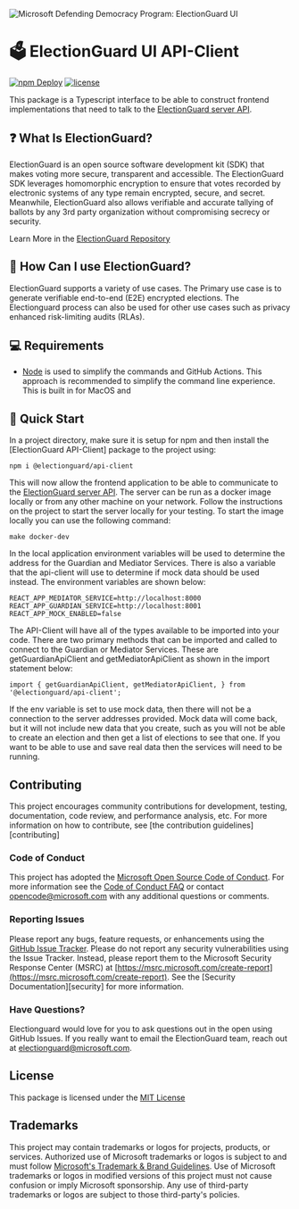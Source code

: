 ![Microsoft Defending Democracy Program: ElectionGuard UI](https://www.electionguard.vote/images/electionguard-banner.svg)

# 🗳 ElectionGuard UI API-Client

[![npm Deploy](https://github.com/microsoft/electionguard-ui/actions/workflows/npm_deploy.yml/badge.svg)](https://github.com/microsoft/electionguard-ui/actions/workflows/npm_deploy.yml) [![license](https://img.shields.io/github/license/microsoft/electionguard)](https://github.com/microsoft/electionguard-ui/blob/main/LICENSE)

This package is a Typescript interface to be able to construct frontend implementations that need to talk to the [ElectionGuard server API](https://github.com/microsoft/electionguard-api-python).

## ❓ What Is ElectionGuard?

ElectionGuard is an open source software development kit (SDK) that makes voting more secure, transparent and accessible. The ElectionGuard SDK leverages homomorphic encryption to ensure that votes recorded by electronic systems of any type remain encrypted, secure, and secret. Meanwhile, ElectionGuard also allows verifiable and accurate tallying of ballots by any 3rd party organization without compromising secrecy or security.

Learn More in the [ElectionGuard Repository](https://github.com/microsoft/electionguard)

## 🦸 How Can I use ElectionGuard?

ElectionGuard supports a variety of use cases. The Primary use case is to generate verifiable end-to-end (E2E) encrypted elections. The Electionguard process can also be used for other use cases such as privacy enhanced risk-limiting audits (RLAs).

## 💻 Requirements

-   [Node](https://www.nodejs.org) is used to simplify the commands and GitHub Actions. This approach is recommended to simplify the command line experience. This is built in for MacOS and

## 🚀 Quick Start

In a project directory, make sure it is setup for npm and then install the [ElectionGuard API-Client] package to the project using:

```
npm i @electionguard/api-client
```

This will now allow the frontend application to be able to communicate to the [ElectionGuard server API](https://github.com/microsoft/electionguard-api-python). The server can be run as a docker image locally or from any other machine on your network. Follow the instructions on the project to start the server locally for your testing. To start the image locally you can use the following command:

```
make docker-dev
```

In the local application environment variables will be used to determine the address for the Guardian and Mediator Services. There is also a variable that the api-client will use to determine if mock data should be used instead. The environment variables are shown below:

```
REACT_APP_MEDIATOR_SERVICE=http://localhost:8000
REACT_APP_GUARDIAN_SERVICE=http://localhost:8001
REACT_APP_MOCK_ENABLED=false
```

The API-Client will have all of the types available to be imported into your code. There are two primary methods that can be imported and called to connect to the Guardian or Mediator Services. These are getGuardianApiClient and getMediatorApiClient as shown in the import statement below:

```
import { getGuardianApiClient, getMediatorApiClient, } from '@electionguard/api-client';
```

If the env variable is set to use mock data, then there will not be a connection to the server addresses provided. Mock data will come back, but it will not include new data that you create, such as you will not be able to create an election and then get a list of elections to see that one. If you want to be able to use and save real data then the services will need to be running.

## Contributing

This project encourages community contributions for development, testing, documentation, code review, and performance analysis, etc. For more information on how to contribute, see [the contribution guidelines][contributing]

### Code of Conduct

This project has adopted the [Microsoft Open Source Code of Conduct](https://opensource.microsoft.com/codeofconduct/). For more information see the [Code of Conduct FAQ](https://opensource.microsoft.com/codeofconduct/faq/) or contact [opencode@microsoft.com](mailto:opencode@microsoft.com) with any additional questions or comments.

### Reporting Issues

Please report any bugs, feature requests, or enhancements using the [GitHub Issue Tracker](https://github.com/microsoft/electionguard-ui/issues). Please do not report any security vulnerabilities using the Issue Tracker. Instead, please report them to the Microsoft Security Response Center (MSRC) at [https://msrc.microsoft.com/create-report](https://msrc.microsoft.com/create-report). See the [Security Documentation][security] for more information.

### Have Questions?

Electionguard would love for you to ask questions out in the open using GitHub Issues. If you really want to email the ElectionGuard team, reach out at electionguard@microsoft.com.

## License

This package is licensed under the [MIT License](https://github.com/microsoft/electionguard-ui/blob/main/LICENSE)

## Trademarks

This project may contain trademarks or logos for projects, products, or services. Authorized use of Microsoft
trademarks or logos is subject to and must follow
[Microsoft's Trademark & Brand Guidelines](https://www.microsoft.com/en-us/legal/intellectualproperty/trademarks/usage/general).
Use of Microsoft trademarks or logos in modified versions of this project must not cause confusion or imply Microsoft sponsorship.
Any use of third-party trademarks or logos are subject to those third-party's policies.
